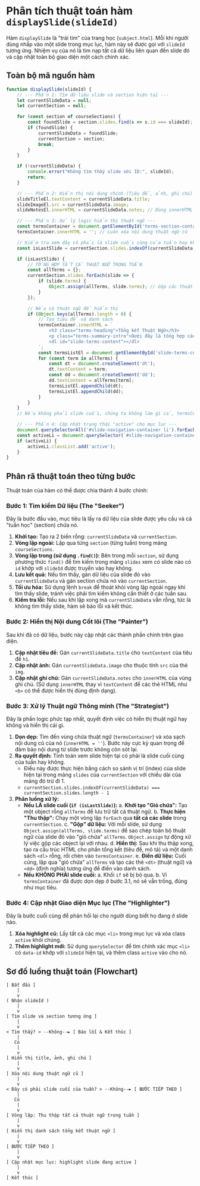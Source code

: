 # Phân tích thuật toán hàm `displaySlide(slideId)`

Hàm `displaySlide` là "trái tim" của trang học (`subject.html`). Mỗi khi người dùng nhấp vào một slide trong mục lục, hàm này sẽ được gọi với `slideId` tương ứng. Nhiệm vụ của nó là tìm nạp tất cả dữ liệu liên quan đến slide đó và cập nhật toàn bộ giao diện một cách chính xác.

## Toàn bộ mã nguồn hàm

```javascript
function displaySlide(slideId) {
    // --- Phần 1: Tìm dữ liệu slide và section hiện tại ---
    let currentSlideData = null;
    let currentSection = null;

    for (const section of courseSections) {
        const foundSlide = section.slides.find(s => s.id === slideId);
        if (foundSlide) {
            currentSlideData = foundSlide;
            currentSection = section;
            break;
        }
    }

    if (!currentSlideData) {
        console.error("Không tìm thấy slide với ID:", slideId);
        return;
    }

    // --- Phần 2: Hiển thị nội dung chính (Tiêu đề, ảnh, ghi chú) ---
    slideTitleEl.textContent = currentSlideData.title;
    slideImageEl.src = currentSlideData.image;
    slideNotesEl.innerHTML = currentSlideData.notes; // Dùng innerHTML để giữ định dạng

    // --- Phần 3: Xử lý logic hiển thị thuật ngữ ---
    const termsContainer = document.getElementById('terms-section-container');
    termsContainer.innerHTML = ''; // Luôn xóa nội dung thuật ngữ cũ

    // Kiểm tra xem đây có phải là slide cuối cùng của tuần hay không
    const isLastSlide = currentSection.slides.indexOf(currentSlideData) === currentSection.slides.length - 1;

    if (isLastSlide) {
        // TỔNG HỢP TẤT CẢ THUẬT NGỮ TRONG TUẦN
        const allTerms = {};
        currentSection.slides.forEach(slide => {
            if (slide.terms) {
                Object.assign(allTerms, slide.terms); // Gộp các thuật ngữ lại
            }
        });

        // Nếu có thuật ngữ để hiển thị
        if (Object.keys(allTerms).length > 0) {
            // Tạo tiêu đề và danh sách
            termsContainer.innerHTML = `
                <h3 class="terms-heading">Tổng kết Thuật Ngữ</h3>
                <p class="terms-summary-intro">Dưới đây là tổng hợp các thuật ngữ đã xuất hiện trong tuần này:</p>
                <dl id="slide-terms-content"></dl>
            `;
            const termsListEl = document.getElementById('slide-terms-content');
            for (const term in allTerms) {
                const dt = document.createElement('dt');
                dt.textContent = term;
                const dd = document.createElement('dd');
                dd.textContent = allTerms[term];
                termsListEl.appendChild(dt);
                termsListEl.appendChild(dd);
            }
        }
    }
    // Nếu không phải slide cuối, chúng ta không làm gì cả, termsContainer sẽ trống.

    // --- Phần 4: Cập nhật trạng thái "active" cho mục lục ---
    document.querySelectorAll('#slide-navigation-container li').forEach(li => li.classList.remove('active'));
    const activeLi = document.querySelector(`#slide-navigation-container li[data-id='${slideId}']`);
    if (activeLi) {
        activeLi.classList.add('active');
    }
}
```

## Phân rã thuật toán theo từng bước

Thuật toán của hàm có thể được chia thành 4 bước chính:

### Bước 1: Tìm kiếm Dữ liệu (The "Seeker")
Đây là bước đầu vào, mục tiêu là lấy ra dữ liệu của slide được yêu cầu và cả "tuần học" (section) chứa nó.

1.  **Khởi tạo:** Tạo ra 2 biến rỗng: `currentSlideData` và `currentSection`.
2.  **Vòng lặp ngoài:** Lặp qua từng `section` (từng tuần) trong mảng `courseSections`.
3.  **Vòng lặp trong (sử dụng `.find()`):** Bên trong mỗi `section`, sử dụng phương thức `find()` để tìm kiếm trong mảng `slides` xem có slide nào có `id` khớp với `slideId` được truyền vào hay không.
4.  **Lưu kết quả:** Nếu tìm thấy, gán dữ liệu của slide đó vào `currentSlideData` và gán section chứa nó vào `currentSection`.
5.  **Tối ưu hóa:** Sử dụng lệnh `break` để thoát khỏi vòng lặp ngoài ngay khi tìm thấy slide, tránh việc phải tìm kiếm không cần thiết ở các tuần sau.
6.  **Kiểm tra lỗi:** Nếu sau khi lặp xong mà `currentSlideData` vẫn rỗng, tức là không tìm thấy slide, hàm sẽ báo lỗi và kết thúc.

### Bước 2: Hiển thị Nội dung Cốt lõi (The "Painter")
Sau khi đã có dữ liệu, bước này cập nhật các thành phần chính trên giao diện.

1.  **Cập nhật tiêu đề:** Gán `currentSlideData.title` cho `textContent` của tiêu đề `h1`.
2.  **Cập nhật ảnh:** Gán `currentSlideData.image` cho thuộc tính `src` của thẻ `img`.
3.  **Cập nhật ghi chú:** Gán `currentSlideData.notes` cho `innerHTML` của vùng ghi chú. (Sử dụng `innerHTML` thay vì `textContent` để các thẻ HTML như `<b>` có thể được hiển thị đúng định dạng).

### Bước 3: Xử lý Thuật ngữ Thông minh (The "Strategist")
Đây là phần logic phức tạp nhất, quyết định việc có hiển thị thuật ngữ hay không và hiển thị cái gì.

1.  **Dọn dẹp:** Tìm đến vùng chứa thuật ngữ (`termsContainer`) và xóa sạch nội dung cũ của nó (`innerHTML = ''`). Bước này cực kỳ quan trọng để đảm bảo nội dung từ slide trước không còn sót lại.
2.  **Ra quyết định:** Tính toán xem slide hiện tại có phải là slide cuối cùng của tuần hay không.
    *   Điều này được thực hiện bằng cách so sánh vị trí (index) của slide hiện tại trong mảng `slides` của `currentSection` với chiều dài của mảng đó trừ đi 1.
    *   `currentSection.slides.indexOf(currentSlideData) === currentSection.slides.length - 1`
3.  **Phân luồng xử lý:**
    *   **Nếu LÀ slide cuối (`if (isLastSlide)`):**
        a. **Khởi tạo "Giỏ chứa":** Tạo một object rỗng `allTerms` để lưu trữ tất cả thuật ngữ.
        b. **Thực hiện "Thu thập":** Chạy một vòng lặp `forEach` qua **tất cả các slide** trong `currentSection`.
        c. **"Gộp" dữ liệu:** Với mỗi slide, sử dụng `Object.assign(allTerms, slide.terms)` để sao chép toàn bộ thuật ngữ của slide đó vào "giỏ chứa" `allTerms`. `Object.assign` tự động xử lý việc gộp các object lại với nhau.
        d. **Hiển thị:** Sau khi thu thập xong, tạo ra cấu trúc HTML cho phần tổng kết (tiêu đề, mô tả) và một danh sách `<dl>` rỗng, rồi chèn vào `termsContainer`.
        e. **Điền dữ liệu:** Cuối cùng, lặp qua "giỏ chứa" `allTerms` và tạo các thẻ `<dt>` (thuật ngữ) và `<dd>` (định nghĩa) tương ứng để điền vào danh sách.
    *   **Nếu KHÔNG PHẢI slide cuối:**
        a. Khối `if` sẽ bị bỏ qua.
        b. Vì `termsContainer` đã được dọn dẹp ở bước 3.1, nó sẽ vẫn trống, đúng như mục tiêu.

### Bước 4: Cập nhật Giao diện Mục lục (The "Highlighter")
Đây là bước cuối cùng để phản hồi lại cho người dùng biết họ đang ở slide nào.

1.  **Xóa highlight cũ:** Lấy tất cả các mục `<li>` trong mục lục và xóa class `active` khỏi chúng.
2.  **Thêm highlight mới:** Sử dụng `querySelector` để tìm chính xác mục `<li>` có `data-id` khớp với `slideId` hiện tại, và thêm class `active` vào cho nó.

## Sơ đồ luồng thuật toán (Flowchart)

```
[ Bắt đầu ]
    |
    v
( Nhận slideId )
    |
    v
[ Tìm slide và section tương ứng ]
    |
    v
< Tìm thấy? > --Không--► [ Báo lỗi & Kết thúc ]
    |
   Có
    |
    v
[ Hiển thị title, ảnh, ghi chú ]
    |
    v
[ Xóa nội dung thuật ngữ cũ ]
    |
    v
< Đây có phải slide cuối của tuần? > --Không--► [ BƯỚC TIẾP THEO ]
    |
   Có
    |
    v
[ Vòng lặp: Thu thập tất cả thuật ngữ trong tuần ]
    |
    v
[ Hiển thị danh sách tổng kết thuật ngữ ]
    |
    v
[ BƯỚC TIẾP THEO ]
    |
    v
[ Cập nhật mục lục: highlight slide đang active ]
    |
    v
[ Kết thúc ]
```